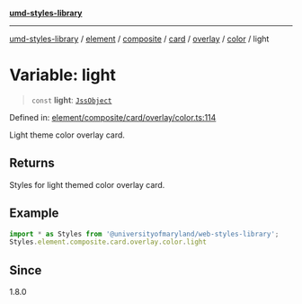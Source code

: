[**umd-styles-library**](../../../../../../../../../../README.md)

***

[umd-styles-library](../../../../../../../../../../modules.md) / [element](../../../../../../../../../README.md) / [composite](../../../../../../../README.md) / [card](../../../../../README.md) / [overlay](../../../README.md) / [color](../README.md) / light

# Variable: light

> `const` **light**: [`JssObject`](../../../../../../../../../../utilities/namespaces/transform/type-aliases/JssObject.md)

Defined in: [element/composite/card/overlay/color.ts:114](https://github.com/UMD-Digital/design-system/blob/8c958a0419ab79ba8bcba0aabd12f79a69ac5834/packages/styles/source/element/composite/card/overlay/color.ts#L114)

Light theme color overlay card.

## Returns

Styles for light themed color overlay card.

## Example

```typescript
import * as Styles from '@universityofmaryland/web-styles-library';
Styles.element.composite.card.overlay.color.light
```

## Since

1.8.0
